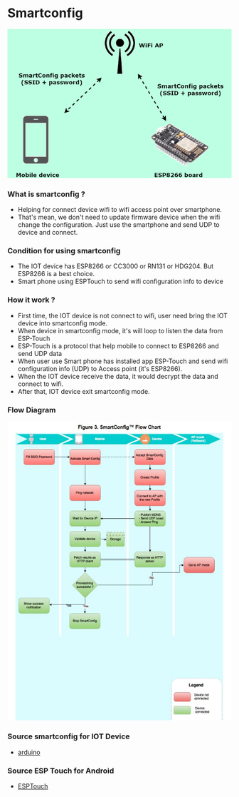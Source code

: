 # Smartconfig
![IOT Image](smartconfig.jpg)

### What is smartconfig ?
- Helping for connect device wifi to wifi access point over smartphone.
- That's mean, we don't need to update firmware device when the wifi change the configuration. Just use the smartphone and send UDP to device and connect.

### Condition for using smartconfig
- The IOT device has ESP8266 or CC3000 or RN131 or HDG204. But ESP8266 is a best choice.
- Smart phone using ESPTouch to send wifi configuration info to device

### How it work ?
- First time, the IOT device is not connect to wifi, user need bring the IOT device into smartconfig mode.
- When device in smartconfig mode, it's will loop to listen the data from ESP-Touch
- ESP-Touch is a protocol that help mobile to connect to ESP8266 and send UDP data
- When user use Smart phone has installed app ESP-Touch and send wifi configuration info (UDP) to Access point (it's ESP8266).
- When the IOT device receive the data, it would decrypt the data and connect to wifi.
- After that, IOT device exit smartconfig mode.

### Flow Diagram
![IOT Image](https://github.com/leduyhung/IOT_ANDROID/blob/master/smartconfig/smartconfig_flow_diagram.JPG)

### Source smartconfig for IOT Device
- [arduino](https://github.com/espressif/arduino-esp32)

### Source ESP Touch for Android
- [ESPTouch](https://github.com/EspressifApp/EsptouchForAndroid)